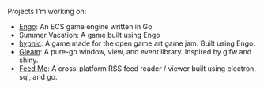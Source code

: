 Projects I'm working on:

* [Engo](https://engoengine.github.io): An ECS game engine written in Go
* Summer Vacation: A game built using Engo
* [hypnic](https://github.com/Noofbiz/hypnic): A game made for the open game art game jam. Built using Engo.
* [Gleam](https://github.com/Noofbiz/gleam): A pure-go window, view, and event library. Inspired by glfw and shiny.
* [Feed Me](https://github.com/Noofbiz/FeedMe): A cross-platform RSS feed reader / viewer built using electron, sql, and go.
